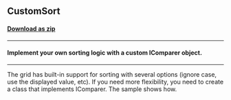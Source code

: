 ## CustomSort
#### [Download as zip](https://grapecity.github.io/DownGit/#/home?url=https://github.com/GrapeCity/ComponentOne-WinForms-Samples/tree/master/NetFramework\FlexGrid\CS\CustomSort)
____
#### Implement your own sorting logic with a custom IComparer object.
____
The grid has built-in support for sorting with several options (ignore case, use the displayed value, etc). If you need more flexibility, you need to create a class that implements IComparer. The sample shows how. 